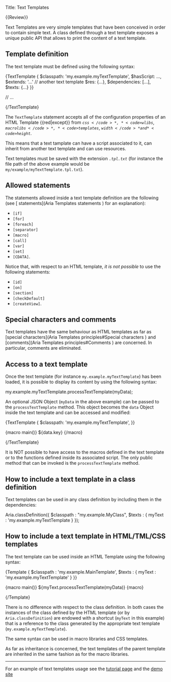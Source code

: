 Title: Text Templates

{{Review}}

Text Templates are very simple templates that have been conceived in order to contain simple text. A class defined through a text template exposes a unique public API that allows to print the content of a text template. 

## Template definition

The text template must be defined using the following syntax:

<syntaxhighlight lang="AT">
{TextTemplate {
  $classpath: 'my.example.myTextTemplate',
  $hasScript: ...,
  $extends: '...' // another text template
  $res: {...},
  $dependencies: [...],
  $texts: {...}
}}

  // ...
 
{/TextTemplate}
</syntaxhighlight>

The <code>TextTemplate</code> statement accepts all of the configuration properties of an HTML Template {{red|except}} from *<code>$css</code>*, *<code>$wlibs</code>*, *<code>$macrolibs</code>*, *<code>$templates</code>*, *<code>$width</code>* and *<code>$height</code>*.

This means that a text tamplate can have a script associated to it, can inherit from another text template and can use resources.

Text templates must be saved with the extension *<code>.tpl.txt</code>* (for instance the file path of the above example would be <code>my/example/myTextTemplate.tpl.txt</code>).

## Allowed statements

The statements allowed inside a text template definition are the following (see [ statements](Aria Templates statements ) for an explanation):

* <code>[if]</code>
* <code>[for]</code>
* <code>[foreach]</code>
* <code>[separator]</code>
* <code>[macro]</code>
* <code>[call]</code>
* <code>[var]</code>
* <code>[set]</code>
* <code>[CDATA]</code>.

Notice that, with respect to an HTML template, *it is not possible* to use the following statements:

* <code>[id]</code>
* <code>[on]</code>
* <code>[section]</code>
* <code>[checkDefault]</code>
* <code>[createView]</code>.

## Special characters and comments

Text templates have the same behaviour as HTML templates as far as [special characters](Aria Templates principles#Special characters ) and [comments](Aria Templates principles#Comments ) are concerned. In particular, comments are eliminated.

## Access to a text template

Once the text template (for instance <code>my.example.myTextTemplate</code>) has been loaded, it is possible to display its content by using the following syntax:

<syntaxhighlight lang="AT">
my.example.myTextTemplate.processTextTemplate(myData);
</syntaxhighlight>

An optional  JSON Object (<code>myData</code> in the above example) can be passed to the <code>processTextTemplate</code> method. This object becomes the <code>data</code> Object inside the text template and can be accessed and modified:

<syntaxhighlight lang="AT">
{TextTemplate {
  $classpath: 'my.example.myTextTemplate',
}}

  {macro main()}
    ${data.key}
  {/macro}

{/TextTemplate}
</syntaxhighlight>

It is NOT possible to have access to the macros defined in the text template or to the functions defined inside its associated script. The only public method that can be invoked is the <code>processTextTemplate</code> method.

## How to include a text template in a class definition

Text templates can be used in any class definition by including them in the dependencies:

<syntaxhighlight lang="AT">
Aria.classDefinition({
  $classpath : "my.example.MyClass",
  $texts : {
    myText : 'my.example.myTextTemplate
  }
});
</syntaxhighlight>

## How to include a text template in HTML/TML/CSS templates

The text template can be used inside an HTML Template using the following syntax:

<syntaxhighlight lang="AT">
 {Template {
    $classpath : 'my.example.MainTemplate',
    $texts : {
      myText : 'my.example.myTextTemplate'
    }
 }}
 
  {macro main()}
    ${myText.processTextTemplate(myData)}
  {macro}
 
{/Template}
</syntaxhighlight>

There is no difference with respect to the class definition. In both cases the instances of the class defined by the HTML template (or by <code>Aria.classDefinition</code>) are endowed with a shortcut (<code>myText</code> in this example) that is a reference to the class generated by the appropriate text template (<code>my.example.myTextTemplate</code>).

The same syntax can be used in macro libraries and CSS templates.

As far as inheritance is concerned, the text templates of the parent template are inherited in the same fashion as for the macro libraries.



----


For an example of text templates usage see the [tutorial page](Aria_Templates_Tutorials_-_Text_Templates) and the [demo site](http://aria/aria-templates/#tpl=tutorials.texttemplates.step1.MainTemplate)